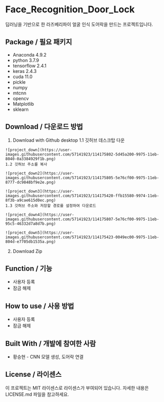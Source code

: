 # Face_Recognition_Door_Lock
딥러닝을 기반으로 한 라즈베리파이 얼굴 인식 도어락을 만드는 프로젝트입니다.


## Package / 필요 패키지
  * Anaconda 4.9.2
  * python 3.7.9
  * tensorflow 2.4.1
  * keras 2.4.3
  * cuda 11.0
  * pickle 
  * numpy
  * mtcnn
  * opencv
  * Matplotlib
  * sklearn
  
## Download / 다운로드 방법
  1. Download with Github desktop
    1.1 깃허브 데스크탑 다운
    
    ![project_down](https://user-images.githubusercontent.com/57141923/114175802-5d45a200-9975-11eb-8040-0a3384929f1b.png)
    1.2 깃허브 주소를 복사
    
    ![project_down2](https://user-images.githubusercontent.com/57141923/114175805-5e76cf00-9975-11eb-8777-dc9848bf9e2e.png)
    
    ![project_down3](https://user-images.githubusercontent.com/57141923/114175420-ffb15580-9974-11eb-8f3b-a9cae615d0ec.png)
    1.3 깃허브 주소와 저장할 경로를 설정하여 다운로드
    
    ![project_down4](https://user-images.githubusercontent.com/57141923/114175807-5e76cf00-9975-11eb-95c5-46332d7a8d7b.png)
    
    ![project_down5](https://user-images.githubusercontent.com/57141923/114175423-0049ec00-9975-11eb-804d-e7705db1535a.png)
  2. Download Zip

## Function / 기능
  * 사용자 등록
  * 잠금 해제

## How to use / 사용 방법
  * 사용자 등록
  * 잠금 해제

## Built With / 개발에 참여한 사람
 * 황승현 - CNN 모델 생성, 도어락 연결

## License / 라이센스
이 프로젝트는 MIT 라이센스로 라이센스가 부여되어 있습니다. 자세한 내용은 LICENSE.md 파일을 참고하세요.
